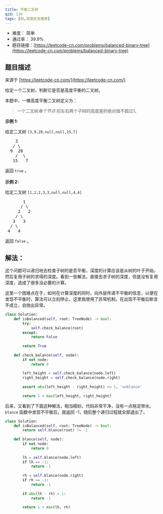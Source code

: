 ```yaml
---
title: 平衡二叉树
qid: 110
tags: [树,深度优先搜索]
---
```



- 难度： 简单
- 通过率： 39.9%
- 题目链接：[https://leetcode-cn.com/problems/balanced-binary-tree](https://leetcode-cn.com/problems/balanced-binary-tree)


## 题目描述

来源于 [https://leetcode-cn.com/](https://leetcode-cn.com/)

<p>给定一个二叉树，判断它是否是高度平衡的二叉树。</p>

<p>本题中，一棵高度平衡二叉树定义为：</p>

<blockquote>
<p>一个二叉树<em>每个节点&nbsp;</em>的左右两个子树的高度差的绝对值不超过1。</p>
</blockquote>

<p><strong>示例 1:</strong></p>

<p>给定二叉树 <code>[3,9,20,null,null,15,7]</code></p>

<pre>    3
   / \
  9  20
    /  \
   15   7</pre>

<p>返回 <code>true</code> 。<br>
<br>
<strong>示例 2:</strong></p>

<p>给定二叉树 <code>[1,2,2,3,3,null,null,4,4]</code></p>

<pre>       1
      / \
     2   2
    / \
   3   3
  / \
 4   4
</pre>

<p>返回&nbsp;<code>false</code> 。</p>


## 解法：

这个问题可以递归地去检查子树的是否平衡，深度的计算应该是从树的叶子开始，然后复用子树的求得的深度。看到一些解法，直接去求子树的深度，但是没有复用深度，造成了很多没必要的计算。

这里一个困难点在于，如何在计算深度的同时，向外层传递不平衡的信息，以便在发现不平衡时，算法可以立刻停止。这里我使用了异常机制，在出现不平衡后断言不成立，会抛出异常。

```python
class Solution:
    def isBalanced(self, root: TreeNode) -> bool:
        try:
            self.check_balance(root)
        except:
            return False
        
        return True
    
    def check_balance(self, node):
        if not node:
            return 0
        
        left_height = self.check_balance(node.left)
        right_height = self.check_balance(node.right)
        
        assert abs(left_height - right_height) <= 1, 'unblance'
        
        return 1 + max(left_height, right_height)
```

后来，又看到了下面这种解法，相当精妙。代码非常干净，没有一点拖泥带水。`blance` 函数中发现不平衡后，就返回 -1，随后整个递归过程就全部退出了。

```python
class Solution:
    def isBalanced(self, root: TreeNode) -> bool:
        return self.blance(root) != -1
    
    def blance(self, node):
        if not node:
            return 0
        
        lh = self.blance(node.left)
        if lh == -1:
            return -1
        
        rh = self.blance(node.right)
        if rh == -1:
            return -1
        
        if abs(lh - rh) > 1:
            return -1
        
        return 1 + max(lh, rh)
```